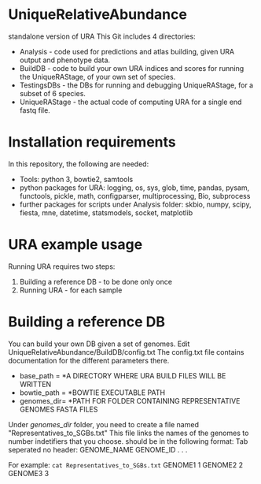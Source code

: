 # UniqueRelativeAbundance
standalone version of URA 
This Git includes 4 directories:
* Analysis - code used for predictions and atlas building, given URA output and phenotype data.
* BuildDB - code to build your own URA indices and scores for running the UniqueRAStage, of your own set of species.
* TestingsDBs - the DBs for running and debugging UniqueRAStage, for a subset of 6 species.
* UniqueRAStage - the actual code of computing URA for a single end fastq file.


# Installation requirements
In this repository, the following are needed:
* Tools: python 3, bowtie2, samtools
* python packages for URA: logging, os, sys, glob, time, pandas, pysam, functools, pickle, math, configparser, multiprocessing, Bio, subprocess
* further packages for scripts under Analysis folder: skbio, numpy, scipy, fiesta, mne, datetime, statsmodels, socket, matplotlib

# URA example usage
Running URA requires two steps:
1) Building a reference DB - to be done only once
2) Running URA - for each sample

# Building a reference DB
You can build your own DB given a set of genomes.
Edit UniqueRelativeAbundance/BuildDB/config.txt
The config.txt file contains documentation for the different parameters there.
* base_path = *A DIRECTORY WHERE URA BUILD FILES WILL BE WRITTEN
* bowtie_path = *BOWTIE EXECUTABLE PATH
* genomes_dir= *PATH FOR FOLDER CONTAINING REPRESENTATIVE GENOMES FASTA FILES

Under *genomes_dir* folder, you need to create a file named "Representatives_to_SGBs.txt"
This file links the names of the genomes to number indetifiers that you choose.
should be in the following format:
Tab seperated no header:
GENOME_NAME    GENOME_ID
. . .

For example:
```cat Representatives_to_SGBs.txt```
GENOME1    1
GENOME2    2
GENOME3    3
    
    
